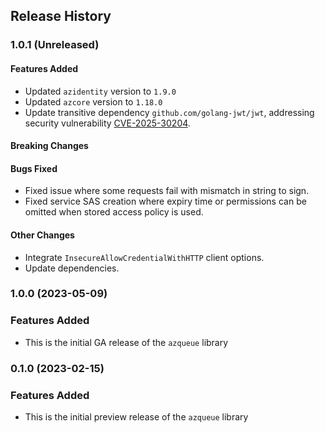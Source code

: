 ## Release History

### 1.0.1 (Unreleased)

#### Features Added
* Updated `azidentity` version to `1.9.0`
* Updated `azcore` version to `1.18.0`
* Update transitive dependency `github.com/golang-jwt/jwt`, addressing security vulnerability [CVE-2025-30204](https://cve.mitre.org/cgi-bin/cvename.cgi?name=CVE-2025-30204).

#### Breaking Changes

#### Bugs Fixed
* Fixed issue where some requests fail with mismatch in string to sign.
* Fixed service SAS creation where expiry time or permissions can be omitted when stored access policy is used.

#### Other Changes
* Integrate `InsecureAllowCredentialWithHTTP` client options.
* Update dependencies.

### 1.0.0 (2023-05-09)

### Features Added

* This is the initial GA release of the `azqueue` library


### 0.1.0 (2023-02-15)

### Features Added

* This is the initial preview release of the `azqueue` library
